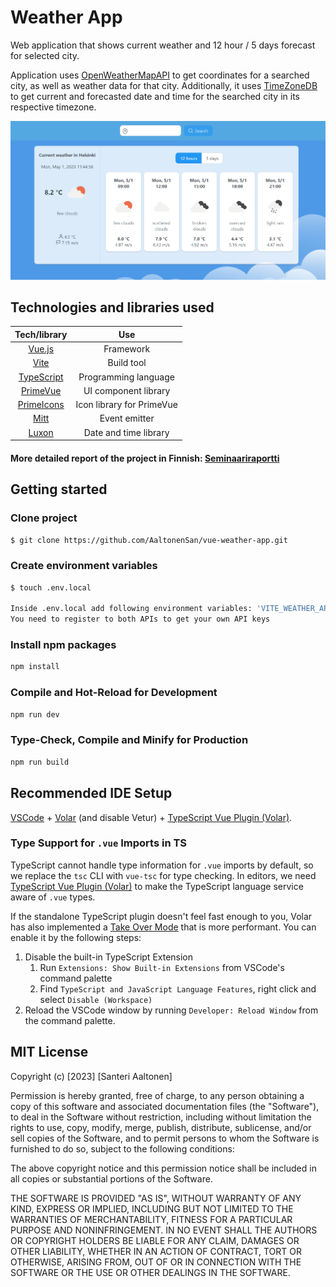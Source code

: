 # Weather App

Web application that shows current weather and 12 hour / 5 days forecast for selected city.

Application uses [OpenWeatherMapAPI](https://openweathermap.org/api) to get coordinates for a searched city, as well as weather data for that city. Additionally, it uses [TimeZoneDB](https://timezonedb.com/api) to get current and forecasted date and time for the searched city in its respective timezone.

![Sample picture of the application](images/weatherapp.png)

## Technologies and libraries used

| Tech/library | Use |
| :----: | :---: |
| [Vue.js](https://vuejs.org/) | Framework |
| [Vite](https://vitejs.dev/) | Build tool |
| [TypeScript](https://www.typescriptlang.org/) | Programming language|
| [PrimeVue](https://primevue.org/) | UI component library | 
| [PrimeIcons](https://github.com/primefaces/primeicons) | Icon library for PrimeVue |
| [Mitt](https://github.com/developit/mitt) | Event emitter |
| [Luxon](https://moment.github.io/luxon/#/) | Date and time library |


#### More detailed report of the project in Finnish: [Seminaariraportti](seminaariraportti.md)

## Getting started
### Clone project

```sh
$ git clone https://github.com/AaltonenSan/vue-weather-app.git
```

### Create environment variables

```sh
$ touch .env.local

Inside .env.local add following environment variables: 'VITE_WEATHER_API_KEY' and 'VITE_TIMEZONE_API_KEY'
You need to register to both APIs to get your own API keys
```


### Install npm packages

```sh
npm install
```

### Compile and Hot-Reload for Development

```sh
npm run dev
```

### Type-Check, Compile and Minify for Production

```sh
npm run build
```

## Recommended IDE Setup

[VSCode](https://code.visualstudio.com/) + [Volar](https://marketplace.visualstudio.com/items?itemName=Vue.volar) (and disable Vetur) + [TypeScript Vue Plugin (Volar)](https://marketplace.visualstudio.com/items?itemName=Vue.vscode-typescript-vue-plugin).

### Type Support for `.vue` Imports in TS

TypeScript cannot handle type information for `.vue` imports by default, so we replace the `tsc` CLI with `vue-tsc` for type checking. In editors, we need [TypeScript Vue Plugin (Volar)](https://marketplace.visualstudio.com/items?itemName=Vue.vscode-typescript-vue-plugin) to make the TypeScript language service aware of `.vue` types.

If the standalone TypeScript plugin doesn't feel fast enough to you, Volar has also implemented a [Take Over Mode](https://github.com/johnsoncodehk/volar/discussions/471#discussioncomment-1361669) that is more performant. You can enable it by the following steps:

1. Disable the built-in TypeScript Extension
    1) Run `Extensions: Show Built-in Extensions` from VSCode's command palette
    2) Find `TypeScript and JavaScript Language Features`, right click and select `Disable (Workspace)`
2. Reload the VSCode window by running `Developer: Reload Window` from the command palette.

## MIT License

Copyright (c) [2023] [Santeri Aaltonen]

Permission is hereby granted, free of charge, to any person obtaining a copy
of this software and associated documentation files (the "Software"), to deal
in the Software without restriction, including without limitation the rights
to use, copy, modify, merge, publish, distribute, sublicense, and/or sell
copies of the Software, and to permit persons to whom the Software is
furnished to do so, subject to the following conditions:

The above copyright notice and this permission notice shall be included in all
copies or substantial portions of the Software.

THE SOFTWARE IS PROVIDED "AS IS", WITHOUT WARRANTY OF ANY KIND, EXPRESS OR
IMPLIED, INCLUDING BUT NOT LIMITED TO THE WARRANTIES OF MERCHANTABILITY,
FITNESS FOR A PARTICULAR PURPOSE AND NONINFRINGEMENT. IN NO EVENT SHALL THE
AUTHORS OR COPYRIGHT HOLDERS BE LIABLE FOR ANY CLAIM, DAMAGES OR OTHER
LIABILITY, WHETHER IN AN ACTION OF CONTRACT, TORT OR OTHERWISE, ARISING FROM,
OUT OF OR IN CONNECTION WITH THE SOFTWARE OR THE USE OR OTHER DEALINGS IN THE
SOFTWARE.
